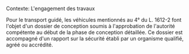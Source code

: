 Contexte: L'engagement des travaux

Pour le transport guidé, les véhicules mentionnés au 4° du L. 1612-2 font l'objet d'un dossier de conception soumis à l'approbation de l'autorité compétente au début de la phase de conception détaillée. Ce dossier est accompagné d'un rapport sur la sécurité établi par un organisme qualifié, agréé ou accrédité.